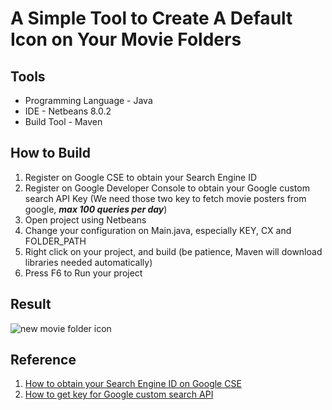 A Simple Tool to Create A Default Icon on Your Movie Folders
===================

Tools
-------------------
* Programming Language - Java
* IDE - Netbeans 8.0.2
* Build Tool - Maven

How to Build
-------------------
1. Register on Google CSE to obtain your Search Engine ID 
2. Register on Google Developer Console to obtain your Google custom search API Key (We need those two key to fetch movie posters from google, ***max 100 queries per day***)
3. Open project using Netbeans
4. Change your configuration on Main.java, especially KEY, CX and FOLDER_PATH
4. Right click on your project, and build 
    (be patience, Maven will download libraries needed automatically)
5. Press F6 to Run your project

Result
-------------------
![new movie folder icon](https://github.com/edwinkun/MovieFolderIconify/raw/master/img/videos.PNG)


Reference
-------------------

1. [How to obtain your Search Engine ID on Google CSE ](https://support.google.com/customsearch/answer/2649143?hl=en)
2. [How to get key for Google custom search API](https://www.youtube.com/watch?v=dh9juQBR454)
